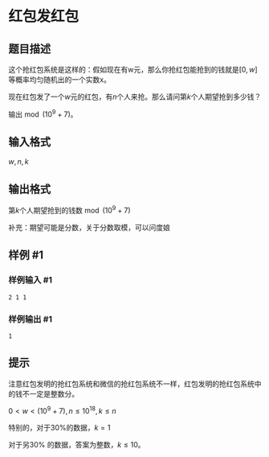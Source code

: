 # 红包发红包

## 题目描述

这个抢红包系统是这样的：假如现在有w元，那么你抢红包能抢到的钱就是$[0,w]$等概率均匀随机出的一个实数x。

现在红包发了一个$w$元的红包，有$n$个人来抢。那么请问第$k$个人期望抢到多少钱？

输出$\bmod (10^9+7)$。


## 输入格式

$w,n,k$


## 输出格式

第$k$个人期望抢到的钱数$\bmod(10^9+7)$

补充：期望可能是分数，关于分数取模，可以问度娘


## 样例 #1

### 样例输入 #1
```
2 1 1
```

### 样例输出 #1

```
1
```

## 提示

注意红包发明的抢红包系统和微信的抢红包系统不一样，红包发明的抢红包系统中的钱不一定是整数分。

$0\lt w\lt (10^9+7),n\le 10^{18},k\le n$

特别的，对于$30\%$的数据，$k=1$

对于另$30\%$ 的数据，答案为整数，$k\le 10$。


